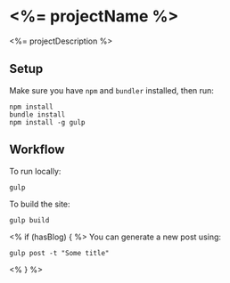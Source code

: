 # <%= projectName %>

<%= projectDescription %>

## Setup

Make sure you have `npm` and `bundler` installed, then run:

~~~shell
npm install
bundle install
npm install -g gulp
~~~

## Workflow

To run locally:

~~~shell
gulp
~~~

To build the site:

~~~shell
gulp build
~~~

<% if (hasBlog) { %>
You can generate a new post using:

~~~shell
gulp post -t "Some title"
~~~
<% } %>
